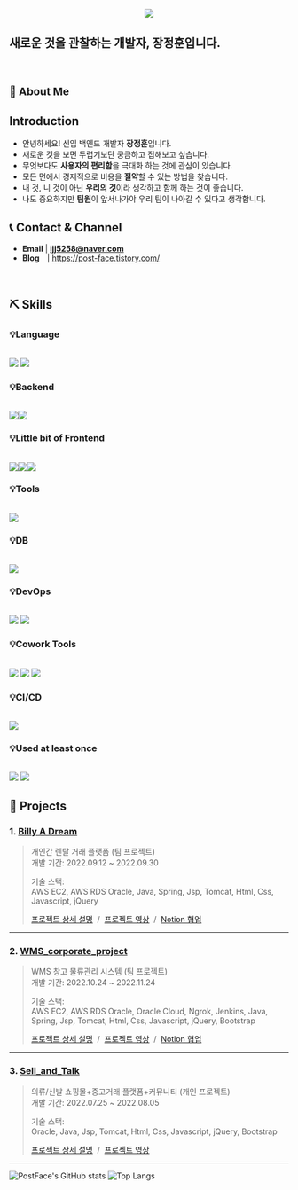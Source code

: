 
<p align="center">
   <img src="https://capsule-render.vercel.app/api?type=waving&color=timeGradient&height=300&section=header&text=Welcome%20To&fontSize=80&animation=twinkling&fontAlignY=38&desc=PostFace's%20GitHub%20Profile&descAlignY=51&descAlign=62" />
</p>

<h2> 새로운 것을 관찰하는 개발자, 장정훈입니다.</h2>
<br>

### **<h3>:raising_hand:  About Me </h3>** 


## Introduction 
  
 - 안녕하세요! 신입 백엔드 개발자 **장정훈**입니다. 
 - 새로운 것을 보면 두렵기보단 궁금하고 접해보고 싶습니다.
 - 무엇보다도 **사용자의 편리함**을 극대화 하는 것에 관심이 있습니다.
 - 모든 면에서 경제적으로 비용을 **절약**할 수 있는 방법을 찾습니다.
 - 내 것, 니 것이 아닌 **우리의 것**이라 생각하고 함께 하는 것이 좋습니다.
 - 나도 중요하지만 **팀원**이 앞서나가야 우리 팀이 나아갈 수 있다고 생각합니다.

## :telephone_receiver: Contact & Channel
  
- **Email** | **ijj5258@naver.com**
- **Blog** |  https://post-face.tistory.com/
<br>

## :pick: Skills ##

### 💡Language 
<br>
    <img src="https://img.shields.io/badge/JAVA-007396?style=for-the-badge&logo=java&logoColor=white"> 
    <img src="https://img.shields.io/badge/Python-3776AB?style=for-the-badge&logo=Python&logoColor=white">
    
### 💡Backend 
<br>
    <img src="https://img.shields.io/badge/Spring-6DB33F?style=for-the-badge&logo=Spring&logoColor=white"><img src="https://img.shields.io/badge/SpringBoot-6DB33F?style=for-the-badge&logo=SpringBoot&logoColor=white">
    
### 💡Little bit of Frontend
<br>
  <img src="https://img.shields.io/badge/javascript-F7DF1E?style=for-the-badge&logo=javascript&logoColor=black"><img src="https://img.shields.io/badge/css-1572B6?style=for-the-badge&logo=css3&logoColor=white"><img src="https://img.shields.io/badge/html-E34F26?style=for-the-badge&logo=html5&logoColor=white">
  
### 💡Tools
<br>
    <img src="https://img.shields.io/badge/Eclipse-FE7A16?style=for-the-badge&logo=IntelliJ IDEA&logoColor=white"> 
    
### 💡DB 
<br>
    <img src="https://img.shields.io/badge/mysql-4479A1?style=for-the-badge&logo=mysql&logoColor=white">
    
### 💡DevOps 
<br>
    <img src="https://img.shields.io/badge/AWS-232F3E?style=for-the-badge&logo=Amazon AWS&logoColor=white">
    <img src="https://img.shields.io/badge/Docker-2496ED?style=for-the-badge&logo=docker&logoColor=white">
    
### 💡Cowork Tools 
<br>
    <img src="https://img.shields.io/badge/Github-000000?style=for-the-badge&logo=github&logoColor=white">
    <img src="https://img.shields.io/badge/Notion-000000?style=for-the-badge&logo=notion&logoColor=white">
    <img src="https://img.shields.io/badge/Slack-4A154B?style=for-the-badge&logo=slack&logoColor=white">
    
### 💡CI/CD 
<br>
    <img src="https://img.shields.io/badge/Jenkins-D24939?style=for-the-badge&logo=jenkins&logoColor=white">
    
### 💡Used at least once
<br>
  <img src="https://img.shields.io/badge/Linux-FCC624?style=for-the-badge&logo=Linux&logoColor=white">
  <img src="https://img.shields.io/badge/JSP-007396?style=for-the-badge&logo=jsp&logoColor=white">


<br>


## :pushpin: Projects

### 1. [Billy A Dream](https://github.com/PostFace/Billy-A-Dream)
>개인간 렌탈 거래 플랫폼  (팀 프로젝트)  
>개발 기간: 2022.09.12 ~ 2022.09.30  
>  
>기술 스택:  
>AWS EC2, AWS RDS Oracle, Java, Spring, Jsp, Tomcat, Html, Css, Javascript, jQuery
>  
>[프로젝트 상세 설명](https://github.com/PostFace/Billy-A-Dream.git) &nbsp;/&nbsp;
>[프로젝트 영상](https://youtu.be/JL0fxZF3Tb0) &nbsp;/&nbsp;
>[Notion 협업](https://diagnostic-raven-02c.notion.site/2e50d5da245f49dfa59e756097219ff6?v=36f05fd3737348478d4ffc22c58814e9) 
---

### 2. [WMS_corporate_project](https://github.com/PostFace/WMS_corporate_project)
>WMS 창고 물류관리 시스템  (팀 프로젝트)  
>개발 기간: 2022.10.24 ~ 2022.11.24
>  
>기술 스택:  
>AWS EC2, AWS RDS Oracle, Oracle Cloud, Ngrok, Jenkins, Java, Spring, Jsp, Tomcat, Html, Css, Javascript, jQuery, Bootstrap
>  
>[프로젝트 상세 설명](https://github.com/PostFace/WMS_Project.git) &nbsp;/&nbsp;
>[프로젝트 영상](https://www.youtube.com/watch?v=gVzC5DC1zgE&t=420s) &nbsp;/&nbsp;
>[Notion 협업](https://diagnostic-raven-02c.notion.site/1-e754e62847224d21805c4a1de271887b) 


---

### 3. [Sell_and_Talk](https://github.com/PostFace/Sell_and_Talk)
>의류/신발 쇼핑몰+중고거래 플랫폼+커뮤니티 (개인 프로젝트)  
>개발 기간: 2022.07.25 ~ 2022.08.05  
>  
>기술 스택:  
>Oracle, Java, Jsp, Tomcat, Html, Css, Javascript, jQuery, Bootstrap
>  
>[프로젝트 상세 설명](https://github.com/PostFace/Sell_and_Talk.git) &nbsp;/&nbsp;
>[프로젝트 영상](https://youtu.be/uR3UEj_go7s) 

---
 
![PostFace's GitHub stats](https://github-readme-stats-sigma-five.vercel.app/api?username=PostFace&show_icons=true&theme=tokyonight)
![Top Langs](https://github-readme-stats-sigma-five.vercel.app/api/top-langs/?username=PostFace&layout=compact&theme=tokyonight)


